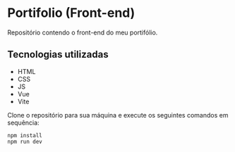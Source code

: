 # Portifolio (Front-end)

Repositório contendo o front-end do meu portifólio.

## Tecnologias utilizadas
* HTML
* CSS
* JS
* Vue
* Vite

Clone o repositório para sua máquina e execute os seguintes comandos em sequência:

```
npm install
npm run dev
```
